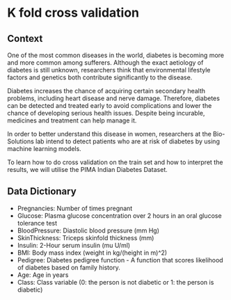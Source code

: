 # K fold cross validation

## Context

One of the most common diseases in the world, diabetes is becoming more and more common among sufferers. Although the exact aetiology of diabetes is still unknown, researchers think that environmental lifestyle factors and genetics both contribute significantly to the disease.  

Diabetes increases the chance of acquiring certain secondary health problems, including heart disease and nerve damage. Therefore, diabetes can be detected and treated early to avoid complications and lower the chance of developing serious health issues. 
Despite being incurable, medicines and treatment can help manage it.

In order to better understand this disease in women, researchers at the Bio-Solutions lab intend to detect patients who are at risk of diabetes by using machine learning models. 

To learn how to do cross validation on the train set and how to interpret the results, we will utilise the PIMA Indian Diabetes Dataset.


## Data Dictionary

* Pregnancies: Number of times pregnant
* Glucose: Plasma glucose concentration over 2 hours in an oral glucose tolerance test
* BloodPressure: Diastolic blood pressure (mm Hg)
* SkinThickness: Triceps skinfold thickness (mm)
* Insulin: 2-Hour serum insulin (mu U/ml)
* BMI: Body mass index (weight in kg/(height in m)^2)
* Pedigree: Diabetes pedigree function - A function that scores likelihood of diabetes based on family history.
* Age: Age in years
* Class: Class variable (0: the person is not diabetic or 1: the person is diabetic)
